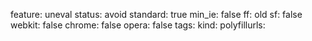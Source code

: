 feature: uneval
status: avoid
standard: true
min_ie: false
ff: old
sf: false
webkit: false
chrome: false
opera: false
tags:
kind:
polyfillurls:


